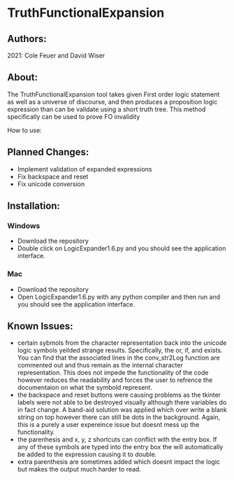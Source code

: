 # TruthFunctionalExpansion
## Authors:
2021:
Cole Feuer and David Wiser

## About:
The TruthFunctionalExpansion tool takes given First order logic statement as well as a universe of discourse, and then produces a proposition logic expression than can be validate using a short truth tree.  This method specifically can be used to prove FO invalidity

How to use:


## Planned Changes:
- Implement validation of expanded expressions
- Fix backspace and reset 
- Fix unicode conversion

## Installation:
### Windows
- Download the repository
- Double click on LogicExpander1.6.py and you should see the application interface.

### Mac
- Download the repository
- Open LogicExpander1.6.py with any python compiler and then run and you should see the application interface.

## Known Issues:
- certain sybmols from the character representation back into the unicode logic symbols yeilded strange results. Specifically, the or, if, and exists. You can find that the associated lines in the conv_str2Log function are commented out and thus remain as the internal character representation. This does not impede the functionality of the code however reduces the readability and forces the user to refrence the documentaion on what the symbold represent.
- the backspace and reset buttons were causing problems as the tkinter labels were not able to be destroyed visually although there variables do in fact change. A band-aid solution was applied which over write a blank string on top however there can still be dots in the background. Again, this is a purely a user expereince issue but doesnt mess up the functionality.
- the parenhesis and x, y, z shortcuts can conflict with the entry box. If any of these symbols are typed into the entry box the will automatically be added to the expression causing it to double.
- extra parenthesis are sometimes added which doesnt impact the logic but makes the output much harder to read. 
